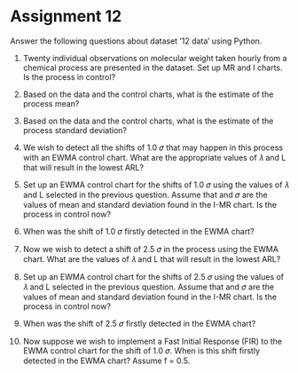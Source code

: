 # Assignment 12

Answer the following questions about dataset ’12 data’ using Python.

1. Twenty individual observations on molecular weight taken hourly from a chemical process are presented in the dataset. Set up MR and I charts. Is the process in control?

2. Based on the data and the control charts, what is the estimate of the process mean?

3. Based on the data and the control charts, what is the estimate of the process standard deviation?

4. We wish to detect all the shifts of 1.0 𝜎 that may happen in this process with an EWMA control chart. What are the appropriate values of 𝜆 and L that will result in the lowest ARL?

5. Set up an EWMA control chart for the shifts of 1.0 𝜎 using the values of 𝜆 and L selected in the previous question. Assume that   and 𝜎 are the values of mean and standard deviation found in the I-MR chart. Is the process in control now?

6. When was the shift of 1.0 𝜎 firstly detected in the EWMA chart?

7. Now we wish to detect a shift of 2.5 𝜎 in the process using the EWMA chart. What are the values of 𝜆 and L that will result in the lowest ARL?

8. Set up an EWMA control chart for the shifts of 2.5 𝜎 using the values of 𝜆 and L selected in the previous question. Assume that  and 𝜎 are the values of mean and standard deviation found in the I-MR chart. Is the process in control now?

9. When was the shift of 2.5 𝜎 firstly detected in the EWMA chart?

10. Now suppose we wish to implement a Fast Initial Response (FIR) to the EWMA control chart for the shift of 1.0 𝜎. When is this shift firstly detected in the EWMA chart? Assume f = 0.5.
